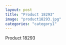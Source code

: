 ```yaml
---
layout: post
title: "Product 18293"
image: "product18293.jpg"
categories: "category1"
---
```

Product 18293
